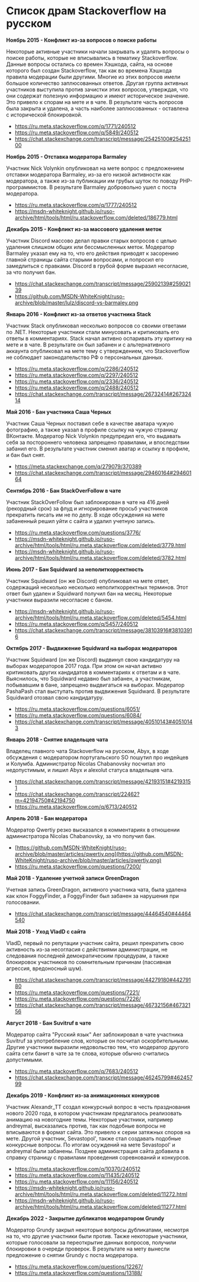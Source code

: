 # Список драм Stackoverflow на русском

**Ноябрь 2015 - Конфликт из-за вопросов о поиске работы**

Некоторые активные участники начали закрывать и удалять вопросы о поиске работы, которые не вписывались в тематику Stackoverflow. Данные вопросы остались со времен Хэшкода, сайта, на основе которого был создан Stackoverflow, так как во времена Хэшкода правила модерации были другими. Многие из этих вопросов имели большое количество заплюсованных ответов. Другая группа активных участников выступила против зачистки этих вопросов, утверждая, что они содержат полезную информацию и имеют историческое значение. Это привело к спорам на мете и в чате. В результате часть вопросов была закрыта и удалена, а часть наиболее заплюсованных - оставлена с исторической блокировкой.
- https://ru.meta.stackoverflow.com/q/1771/240512
- https://ru.meta.stackoverflow.com/q/5849/240512
- https://chat.stackexchange.com/transcript/message/25425100#25425100

**Ноябрь 2015 - Отставка модератора Barmaley**

Участник Nick Volynkin опубликовал на мете вопрос с предложением отставки модератора Barmaley, из-за его низкой активности как модератора, а также из-за публикации им грубых шуток по поводу PHP-программистов. В результате Barmaley добровольно ушел с поста модератора.
- https://ru.meta.stackoverflow.com/q/1777/240512
- https://msdn-whiteknight.github.io/ruso-archive/html/tools/html/ru.stackoverflow.com/deleted/186779.html

**Декабрь 2015 - Конфликт из-за массового удаления меток**

Участник Discord массово делал правки старых вопросов с целью удаления слишком общих или бессмысленных меток. Модератор Barmaley указал ему на то, что его действия приводят к засорению главной страницы сайта старыми вопросами, и попросил его замедлиться с правками. Discord в грубой форме выразил несогласие, за что получил бан.
- https://chat.stackexchange.com/transcript/message/25902139#25902139
- https://github.com/MSDN-WhiteKnight/ruso-archive/blob/master/lulz/discord-vs-barmaley.png

**Январь 2016 - Конфликт из-за ответов участника Stack**

Участник Stack опубликовал несколько вопросов со своими ответами по .NET. Некоторые участники стали минусовать и критиковать его ответы в комментариях. Stack начал активно оспаривать эту критику на мете и в чате. В результате он был забанен и с альтернативного аккаунта опубликовал на мете тему с утверждением, что Stackoverflow не соблюдает законодательство РФ о персональных данных.
- https://ru.meta.stackoverflow.com/q/2286/240512
- https://ru.meta.stackoverflow.com/q/2297/240512
- https://ru.meta.stackoverflow.com/q/2336/240512
- https://ru.meta.stackoverflow.com/q/2488/240512
- https://chat.stackexchange.com/transcript/message/26732414#26732414

**Май 2016 - Бан участника Саша Черных**

Участник Саша Черных поставил себе в качестве аватара чужую фотографию, а также указал в профиле ссылку на чужую страницу ВКонтакте. Модератор Nick Volynkin предупредил его, что выдавать себя за постороннего человека запрещено правилами, и впоследствии забанил его. В результате участник сменил аватар и ссылку в профиле, и бан был снят.
- https://meta.stackexchange.com/q/279079/370389
- https://chat.stackexchange.com/transcript/message/29460164#29460164

**Сентябрь 2016 - Бан StackOverFollow в чате**

Участник StackOverFollow был заблокирован в чате на 416 дней (рекордный срок) за флуд и игнорирование просьб участников прекратить писать им не по делу. В ходе обсуждения на мете забаненный решил уйти с сайта и удалил учетную запись.
- https://ru.meta.stackoverflow.com/questions/3776/
- https://msdn-whiteknight.github.io/ruso-archive/html/tools/html/ru.meta.stackoverflow.com/deleted/3779.html
- https://msdn-whiteknight.github.io/ruso-archive/html/tools/html/ru.meta.stackoverflow.com/deleted/3782.html

**Июнь 2017 - Бан Squidward за неполиткорректность**

Участник Squidward (он же Discord) опубликовал на мете ответ, содержащий несколько несколько неполиткорректных терминов. Этот ответ был удален и Squidward получил бан на месяц. Некоторые участники выразили несогласие с баном.
- https://msdn-whiteknight.github.io/ruso-archive/html/tools/html/ru.meta.stackoverflow.com/deleted/5454.html
- https://ru.meta.stackoverflow.com/q/5457/240512
- https://chat.stackexchange.com/transcript/message/38103916#38103916

**Октябрь 2017 - Выдвижение Squidward на выборах модераторов**

Участник Squidward (он же Discord) выдвинул свою кандидатуру на выборах модераторов 2017 года. При этом он начал активно критиковать других кандидатов в комментариях к ответам и в чате. Выяснилось, что Squidward недавно был забанен, а участникам, побывавшим в бане, запрещено выдвигаться на выборах. Модератор PashaPash стал выступать против выдвижения Squidward. В результате Squidward отозвал свою кандидатуру.

- https://ru.meta.stackoverflow.com/questions/6051/
- https://ru.meta.stackoverflow.com/questions/6084/
- https://chat.stackexchange.com/transcript/message/40510143#40510143

**Январь 2018 - Снятие владельцев чата**

Владелец главного чата Stackoverflow на русском, Abyx, в ходе обсуждения с модератором португальского SO пошутил про индейцев и Колумба. Администратор Nicolas Chabanovsky посчитал это недопустимым, и лишил Abyx и alexolut статуса владельцев чата.
- https://chat.stackexchange.com/transcript/message/42193151#42193151
- https://chat.stackexchange.com/transcript/22462?m=42194750#42194750
- https://ru.meta.stackoverflow.com/q/6713/240512

**Апрель 2018 - Бан модератора**

Модератор Qwertiy резко высказался в комментариях в отношении администратора Nicolas Chabanovsky, за что получил бан.
- [https://github.com/MSDN-WhiteKnight/ruso-archive/blob/master/articles/qwertiy.png](https://github.com/MSDN-WhiteKnight/ruso-archive/blob/master/articles/qwertiy.png)
- https://ru.meta.stackoverflow.com/questions/7200/

**Май 2018 - Удаление учетной записи GreenDragon**

Учетная запись GreenDragon, активного участника чата, была удалена как клон FoggyFinder, а FoggyFinder был забанен за нарушения при голосовании.
- https://chat.stackexchange.com/transcript/message/44464540#44464540

**Май 2018 - Уход VladD с сайта**

VladD, первый по репутации участник сайта, решил прекратить свою активность из-за несогласия с действиями администрации, не следования последней демократическим процедурам, а также блокировок участников по сомнительным причинам (пассивная агрессия, вредоносный шум).
- https://chat.stackexchange.com/transcript/message/44279180#44279180
- https://ru.meta.stackoverflow.com/questions/7221/
- https://ru.meta.stackoverflow.com/questions/7226/
- https://chat.stackexchange.com/transcript/message/46732156#46732156

**Август 2018 - Бан Suvitruf в чате**

Модератор сайта "Русский язык" Aer заблокировал в чате участника Suvitruf за употребление слов, которые он посчитал оскорбительными. Другие участники выразили недовольство тем, что модератор другого сайта сети банит в чате за те слова, которые обычно считались допустимыми.
- https://ru.meta.stackoverflow.com/q/7683/240512
- https://chat.stackexchange.com/transcript/message/46245799#46245799

**Декабрь 2019 - Конфликт из-за анимационных конкурсов**

Участник Alexandr_TT создал конкурсный вопрос в честь празднования нового 2020 года, в котором участникам предлагалось реализовать анимацию на новогодние темы. Некоторые участники, например andreymal, высказались против, так как подобные вопросы не вписываются в формат сайта. Это привело к серии затяжных споров на мете. Другой участник, Sevastopol', также стал создавать подобные конкурсные вопросы. По итогам осуждений на мете Sevastopol' и andreymal были забанены. Позднее администрация сайта добавила в справку страницу с правилами проведения соревнований и конкурсов.
- https://ru.meta.stackoverflow.com/q/10370/240512
- https://ru.meta.stackoverflow.com/q/11435/240512
- https://ru.meta.stackoverflow.com/q/11156/240512
- https://msdn-whiteknight.github.io/ruso-archive/html/tools/html/ru.meta.stackoverflow.com/deleted/11272.html
- https://msdn-whiteknight.github.io/ruso-archive/html/tools/html/ru.meta.stackoverflow.com/deleted/11277.html

**Декабрь 2022 - Закрытие дубликатов модератором Grundy**

Модератор Grundy закрыл некоторые вопросы дубликатами, несмотря на то, что другие участники были против. Также некоторые участники, которые голосовали за переоткрытие данных вопросов, получили блокировки в очереди проверок. В результате на мету вынесли предложение о снятии Grundy с поста модератора.
- https://ru.meta.stackoverflow.com/questions/12267/
- https://ru.meta.stackoverflow.com/questions/13188/

